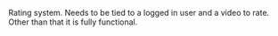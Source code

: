 Rating system. Needs to be tied to a logged in user and a video to rate. Other than that it is fully functional.
